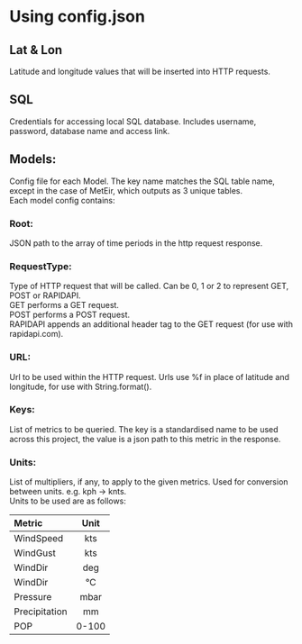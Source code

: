 # Using config.json

## Lat & Lon

Latitude and longitude values that will be inserted into HTTP requests.

## SQL
Credentials for accessing local SQL database.
Includes username, password, database name and access link.

## Models:

Config file for each Model. The key name matches the SQL table name,
except in the case of MetEir, which outputs as 3 unique tables.<br>
Each model config contains:<br>

### Root:

JSON path to the array of time periods in the http request response.

### RequestType:

Type of HTTP request that will be called.
Can be 0, 1 or 2 to represent GET, POST or RAPIDAPI.<br>
GET performs a GET request.<br>
POST performs a POST request.<br>
RAPIDAPI appends an additional header tag to the GET request
(for use with rapidapi.com).

### URL:

Url to be used within the HTTP request.
Urls use %f in place of latitude and longitude, for use with String.format().

### Keys:

List of metrics to be queried.
The key is a standardised name to be used across this project,
the value is a json path to this metric in the response.

### Units:

List of multipliers, if any, to apply to the given metrics.
Used for conversion between units. e.g. kph -> knts. <br>
Units to be used are as follows:

| Metric        | Unit  |
|:--------------|:-----:|
| WindSpeed     |  kts  |
| WindGust      |  kts  |
| WindDir       |  deg  |
| WindDir       |  °C   |
| Pressure      | mbar  |
| Precipitation |  mm   |
| POP           | 0-100 |





